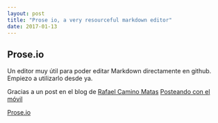 ```yaml
---
layout: post
title: "Prose io, a very resourceful markdown editor"
date: 2017-01-13
---
```

## Prose.io
Un editor muy útil para poder editar Markdown directamente en github. Empiezo a utilizarlo desde ya.

Gracias a un post en el blog de [Rafael Camino Matas](https://blog.cominoilustracion.com/) [Posteando con el móvil](https://blog.cominoilustracion.com/posteando-con-el-m%C3%B3vil/)

[Prose.io](http://prose.io)